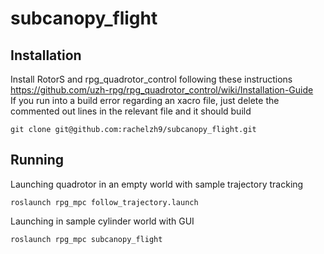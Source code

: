# subcanopy_flight

## Installation
Install RotorS and rpg_quadrotor_control following these instructions https://github.com/uzh-rpg/rpg_quadrotor_control/wiki/Installation-Guide <br />
If you run into a build error regarding an xacro file, just delete the commented out lines in the relevant file and it should build
```
git clone git@github.com:rachelzh9/subcanopy_flight.git
```

## Running
Launching quadrotor in an empty world with sample trajectory tracking
```
roslaunch rpg_mpc follow_trajectory.launch
```
Launching in sample cylinder world with GUI
```
roslaunch rpg_mpc subcanopy_flight
```
